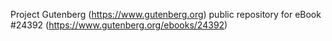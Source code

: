 Project Gutenberg (https://www.gutenberg.org) public repository for eBook #24392 (https://www.gutenberg.org/ebooks/24392)
